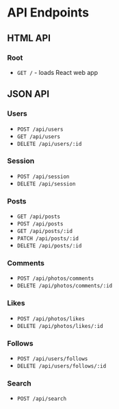 # API Endpoints

## HTML API

### Root

- `GET /` - loads React web app

## JSON API

### Users

- `POST /api/users`
- `GET /api/users`
- `DELETE /api/users/:id`

### Session

- `POST /api/session`
- `DELETE /api/session`

### Posts

- `GET /api/posts`
- `POST /api/posts`
- `GET /api/posts/:id`
- `PATCH /api/posts/:id`
- `DELETE /api/posts/:id`

### Comments
  <!-- should comments be nested under photos or posts? -->
- `POST /api/photos/comments`
- `DELETE /api/photos/comments/:id`

### Likes

- `POST /api/photos/likes`
- `DELETE /api/photos/likes/:id`

### Follows

- `POST /api/users/follows`
- `DELETE /api/users/follows/:id`

### Search

- `POST /api/search`
